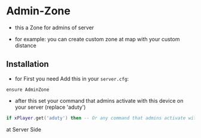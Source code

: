 # Admin-Zone
- this a Zone  for admins of server 

- for example:
you can create custom zone at map with your custom distance


## Installation
- for First you need Add this in your `server.cfg`:

```
ensure AdminZone
```
- after this set your command that admins activate with this device on your server (replace 'aduty')

```lua
if xPlayer.get('aduty') then -- Or any command that admins activate with this device on your server (replace 'aduty')
```
at Server Side
